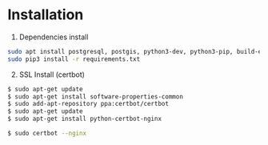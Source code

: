 # Installation

1. Dependencies install
```bash
sudo apt install postgresql, postgis, python3-dev, python3-pip, build-essential, python3-psycopg2
sudo pip3 install -r requirements.txt
```

2. SSL Install (certbot)
```bash
$ sudo apt-get update
$ sudo apt-get install software-properties-common
$ sudo add-apt-repository ppa:certbot/certbot
$ sudo apt-get update
$ sudo apt-get install python-certbot-nginx 

$ sudo certbot --nginx
```